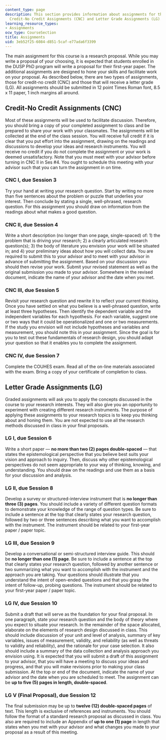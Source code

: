 ```yaml
---
content_type: page
description: This section provides information about assignments for the course, including
  Credit-No Credit Assignments (CNC) and Letter Grade Assignments (LG).
learning_resource_types:
- Assignments
ocw_type: CourseSection
title: Assignments
uid: 3eb52f25-6084-d851-5caf-e77ada6f3399
---
```


The main assignment for this course is a research proposal. While you may write a proposal of your choosing, it is expected that students enrolled in the DUSP PhD program will write a proposal for their first-year paper. The additional assignments are designed to hone your skills and facilitate work on your proposal. As described below, there are two types of assignments, those for credit-no credit (CNC) and those that will receive a letter grade (LG). All assignments should be submitted in 12 point Times Roman font, 8.5 x 11 paper, 1 inch margins all around.

Credit-No Credit Assignments (CNC)
----------------------------------

Most of these assignments will be used to facilitate discussion. Therefore, you should bring a copy of your completed assignment to class and be prepared to share your work with your classmates. The assignments will be collected at the end of the class session. You will receive full credit if it is clear that you put effort into the assignment, drawing on the readings and discussions to develop your ideas and research instruments. You will receive no credit if you do not complete the assignment or your work is deemed unsatisfactory. Note that you must meet with your advisor before turning in CNC II in Ses #4. You ought to schedule this meeting with your advisor such that you can turn the assignment in on time.

### CNC I, due Session 3

Try your hand at writing your research question. Start by writing no more than five sentences about the problem or puzzle that underlies your interest. Then conclude by stating a single, well-phrased, research question. For this assignment you should draw on information from the readings about what makes a good question.

### CNC II, due Session 4

Write a short description (no longer than one page, single-spaced) of: 1) the problem that is driving your research; 2) a clearly articulated research question(s); 3) the body of literature you envision your work will be situated in; and 4) your preliminary ideas about how you will collect data. You are required to submit this to your advisor and to meet with your advisor in advance of submitting the assignment. Based on your discussion you should then revise your work. Submit your revised statement as well as the original submission you made to your advisor. Somewhere in the revised document, indicate the name of your advisor and the date when you met.

### CNC III, due Session 5

Revisit your research question and rewrite it to reflect your current thinking. Once you have settled on what you believe is a well-phrased question, write at least three hypotheses. Then identify the dependent variable and the independent variables for each hypothesis. For each variable, suggest one or two ways that it could be operationalized and one or two measurements. If the study you envision will not include hypotheses and variables and measurement, you should note this in your assignment. Since the goal is for you to test out these fundamentals of research design, you should adapt your question so that it enables you to complete the assignment.

### CNC IV, due Session 7

Complete the COUHES exam. Read all of the on-line materials associated with the exam. Bring a copy of your certificate of completion to class.

Letter Grade Assignments (LG)
-----------------------------

Graded assignments will ask you to apply the concepts discussed in the course to your research interests. They will also give you an opportunity to experiment with creating different research instruments. The purpose of applying these assignments to your research topics is to keep you thinking about and honing them. You are not expected to use all the research methods discussed in class in your final proposals.

### LG I, due Session 6

Write a short paper — **no more than two (2) pages double-spaced** — that states the epistemological perspective that you believe best suits your vision and approach to inquiry. Then, discuss why other epistemological perspectives do not seem appropriate to your way of thinking, knowing, and understanding. You should draw on the readings and use them as a basis for your discussion and analysis.

### LG II, due Session 8

Develop a survey or structured-interview instrument that is **no longer than three (3) pages**. You should include a variety of different question formats to demonstrate your knowledge of the range of question types. Be sure to include a sentence at the top that clearly states your research question, followed by two or three sentences describing what you want to accomplish with the instrument. The instrument should be related to your first-year paper / paper topic.

### LG III, due Session 9

Develop a conversational or semi-structured interview guide. This should be **no longer than one (1) page**. Be sure to include a sentence at the top that clearly states your research question, followed by another sentence or two summarizing what you want to accomplish with the instrument and the approach you are taking. Your questions should illustrate that you understand the intent of open-ended questions and that you grasp the intent of follow-up, probing questions. The instrument should be related to your first-year paper / paper topic.

### LG IV, due Session 10

Submit a draft that will serve as the foundation for your final proposal. In one paragraph, state your research question and the body of theory where you expect to situate your research. In the remainder of the space allocated, elaborate on the elements of research design discussed in class. This should include discussion of your unit and level of analysis, summary of key variables, issues of measurement, validity, and reliability (as well as threats to validity and reliability), and the rationale for your case selection. It also should include a summary of the data collection and analysis approach you envision using. It is expected that you will submit a draft of this assignment to your advisor, that you will have a meeting to discuss your ideas and progress, and that you will make revisions prior to making your class submission. At the top or end of the document, indicate the name of your advisor and the date when you are scheduled to meet. The assignment can be **up to five (5) pages in length, double-spaced**.

### LG V (Final Proposal), due Session 12

The final submission may be up to **twelve (12) double-spaced pages** of text. This length is exclusive of references and instruments. You should follow the format of a standard research proposal as discussed in class. You also are required to include an Appendix of **up to one (1) page** in length that states when you met with your advisor and what changes you made to your proposal as a result of this meeting.